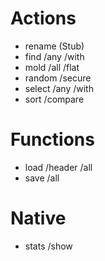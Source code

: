 # Actions

* rename (Stub)
* find   /any /with
* mold   /all /flat
* random /secure
* select /any /with 
* sort  /compare


# Functions

* load /header /all
* save /all


# Native

* stats	/show
